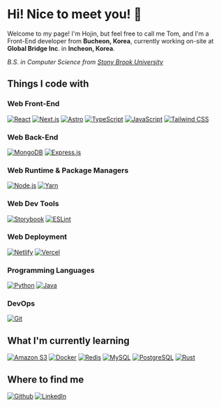 # Hi! Nice to meet you! 👋

Welcome to my page!
I'm Hojin, but feel free to call me Tom, and I'm a Front-End developer from <b>Bucheon, Korea</b>, currently working on-site at <b>Global Bridge Inc</b>. in <b>Incheon, Korea</b>. 

<em>B.S. in Computer Science from <a href="https://www.stonybrook.edu/">Stony Brook University</a></em> </p>

## Things I code with

### Web Front-End

[![React](https://img.shields.io/badge/React-222222?style=for-the-badge&logo=React&link=https://react.dev/)](https://react.dev/)
[![Next.js](https://img.shields.io/badge/Next.js-d4d4d8?style=for-the-badge&logo=Next.js&logoColor=black&link=https://nextjs.org/)](https://nextjs.org/)
[![Astro](https://img.shields.io/badge/Astro-BC52EE?style=for-the-badge&logo=Astro&logoColor=white&link=https://astro.build/)](https://astro.build/)
[![TypeScript](https://img.shields.io/badge/TypeScript-3178C6?style=for-the-badge&logo=TypeScript&logoColor=white&link=https://www.typescriptlang.org/)](https://www.typescriptlang.org/)
[![JavaScript](https://img.shields.io/badge/JavaScript-F7DF1E?style=for-the-badge&logo=JavaScript&logoColor=black&link=https://developer.mozilla.org/en-US/docs/Web/JavaScript)](https://developer.mozilla.org/en-US/docs/Web/JavaScript)
[![Tailwind CSS](https://img.shields.io/badge/Tailwind%20CSS-06B6D4?style=for-the-badge&logo=Tailwind+CSS&logoColor=white&link=https://tailwindcss.com/)](https://tailwindcss.com/)

### Web Back-End

[![MongoDB](https://img.shields.io/badge/MongoDB-47A248?style=for-the-badge&logo=MongoDB&logoColor=white&link=mongodb.com)](mongodb.com)
[![Express.js](https://img.shields.io/badge/Express.js-black?style=for-the-badge&logo=express&logoColor=white&link=https://expressjs.com/)](https://expressjs.com/)

### Web Runtime & Package Managers

[![Node.js](https://img.shields.io/badge/Node.js-339933?style=for-the-badge&logo=Node.js&logoColor=white&link=https://nodejs.org/)](https://nodejs.org/)
[![Yarn](https://img.shields.io/badge/Yarn-2C8EBB?style=for-the-badge&logo=Yarn&logoColor=white&link=https://yarnpkg.com/)](https://yarnpkg.com/)

### Web Dev Tools

[![Storybook](https://img.shields.io/badge/Storybook-FF4785?style=for-the-badge&logo=Storybook&logoColor=white&link=https://storybook.js.org/)](https://storybook.js.org/)
[![ESLint](https://img.shields.io/badge/ESLint-4B32C3?style=for-the-badge&logo=ESLint&logoColor=white&link=https://eslint.org/)](https://eslint.org/)

### Web Deployment

[![Netlify](https://img.shields.io/badge/Netlify-00C7B7?style=for-the-badge&logo=Netlify&logoColor=white&link=https://www.netlify.com/)](https://www.netlify.com/)
[![Vercel](https://img.shields.io/badge/Vercel-black?style=for-the-badge&logo=Vercel&logoColor=white&link=https://vercel.com)](https://vercel.com)

### Programming Languages

[![Python](https://img.shields.io/badge/Python-3776AB?style=for-the-badge&logo=Python&logoColor=white&link=https://www.python.org/)](https://www.python.org/)
[![Java](https://img.shields.io/badge/Java-007396?style=for-the-badge&logo=openjdk&logoColor=white&link=https://www.java.com/)](https://www.java.com/)

### DevOps

[![Git](https://img.shields.io/badge/Git-F05032?style=for-the-badge&logo=Git&logoColor=white&link=https://git-scm.com/)](https://git-scm.com/)

## What I'm currently learning

[![Amazon S3](https://img.shields.io/badge/Amazon%20S3-569A31?style=for-the-badge&logo=Amazon+S3&logoColor=white&link=https://aws.amazon.com/s3/)](https://aws.amazon.com/s3/)
[![Docker](https://img.shields.io/badge/Docker-2496ED?style=for-the-badge&logo=Docker&logoColor=white&link=https://www.docker.com/)](https://www.docker.com/)
[![Redis](https://img.shields.io/badge/Redis-DC382D?style=for-the-badge&logo=Redis&logoColor=white&link=https://redis.io/)](https://redis.io/)
[![MySQL](https://img.shields.io/badge/MySQL-4479A1?style=for-the-badge&logo=MySQL&logoColor=white&link=https://www.mysql.com/)](https://www.mysql.com/)
[![PostgreSQL](https://img.shields.io/badge/PostgreSQL-4169E1?style=for-the-badge&logo=PostgreSQL&logoColor=white&link=https://www.postgresql.org/)](https://www.postgresql.org/)
[![Rust](https://img.shields.io/badge/Rust-000000?style=for-the-badge&logo=Rust&logoColor=white&link=https://www.rust-lang.org/)](https://www.rust-lang.org/)

## Where to find me

<p>
  <a href="https://github.com/gvm1229" target="_blank"><img alt="Github" src="https://img.shields.io/badge/GitHub-%2312100E.svg?&style=for-the-badge&logo=Github&logoColor=white"/></a>
  <a href="https://www.linkedin.com/in/hojinjeong" target="_blank"><img alt="LinkedIn" src="https://img.shields.io/badge/linkedin-%230077B5.svg?&style=for-the-badge&logo=linkedin&logoColor=white" /></a>
</p>

<!--
**gvm1229/gvm1229** is a ✨ _special_ ✨ repository because its `README.md` (this file) appears on your GitHub profile.

Here are some ideas to get you started:

- 🔭 I’m currently working on ...
- 🌱 I’m currently learning ...
- 👯 I’m looking to collaborate on ...
- 🤔 I’m looking for help with ...
- 💬 Ask me about ...
- 📫 How to reach me: ...
- 😄 Pronouns: ...
- ⚡ Fun fact: ...
-->
